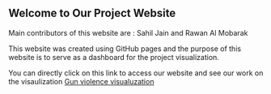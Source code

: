 ## Welcome to Our Project Website 

Main contributors of this website are : Sahil Jain and Rawan Al Mobarak 

This website was created using GitHub pages and the purpose of this website is to serve as a dashboard for the project visualization. 

You can directly click on this link to access our website and see our work on the visaulization [Gun violence visualuzation]( https://cs360finalproject.github.io/Gun-Crimes/)
